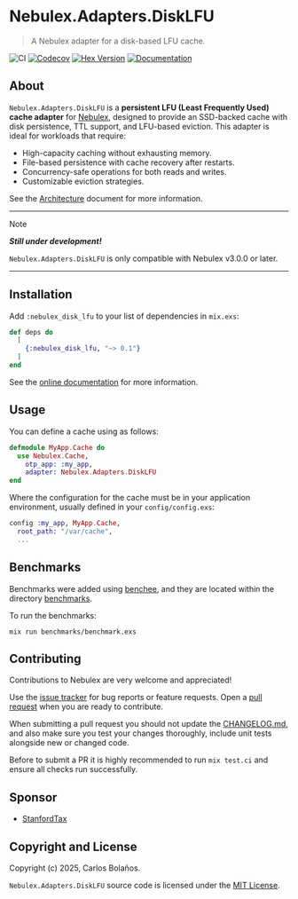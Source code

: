 # Nebulex.Adapters.DiskLFU
> A Nebulex adapter for a disk-based LFU cache.

![CI](http://github.com/elixir-nebulex/nebulex_disk_lfu/workflows/CI/badge.svg)
[![Codecov](http://codecov.io/gh/elixir-nebulex/nebulex_disk_lfu/graph/badge.svg)](http://codecov.io/gh/elixir-nebulex/nebulex_disk_lfu/graph/badge.svg)
[![Hex Version](http://img.shields.io/hexpm/v/nebulex_disk_lfu.svg)](http://hex.pm/packages/nebulex_disk_lfu)
[![Documentation](http://img.shields.io/badge/Documentation-ff69b4)](http://hexdocs.pm/nebulex_disk_lfu)

## About

`Nebulex.Adapters.DiskLFU` is a
**persistent LFU (Least Frequently Used) cache adapter**
for [Nebulex](https://hexdocs.pm/nebulex), designed to provide an SSD-backed
cache with disk persistence, TTL support, and LFU-based eviction.
This adapter is ideal for workloads that require:

- High-capacity caching without exhausting memory.
- File-based persistence with cache recovery after restarts.
- Concurrency-safe operations for both reads and writes.
- Customizable eviction strategies.

See the [Architecture](http://hexdocs.pm/nebulex_disk_lfu/architecture.html)
document for more information.

---
> [!NOTE]
>
> _**Still under development!**_
>
> `Nebulex.Adapters.DiskLFU` is only compatible with Nebulex v3.0.0 or later.
---

## Installation

Add `:nebulex_disk_lfu` to your list of dependencies in `mix.exs`:

```elixir
def deps do
  [
    {:nebulex_disk_lfu, "~> 0.1"}
  ]
end
```

See the [online documentation](http://hexdocs.pm/nebulex_disk_lfu/)
for more information.

## Usage

You can define a cache using as follows:

```elixir
defmodule MyApp.Cache do
  use Nebulex.Cache,
    otp_app: :my_app,
    adapter: Nebulex.Adapters.DiskLFU
end
```

Where the configuration for the cache must be in your application
environment, usually defined in your `config/config.exs`:

```elixir
config :my_app, MyApp.Cache,
  root_path: "/var/cache",
  ...
```

## Benchmarks

Benchmarks were added using [benchee](http://github.com/PragTob/benchee), and
they are located within the directory [benchmarks](./benchmarks).

To run the benchmarks:

```
mix run benchmarks/benchmark.exs
```

## Contributing

Contributions to Nebulex are very welcome and appreciated!

Use the [issue tracker](http://github.com/elixir-nebulex/nebulex_disk_lfu/issues)
for bug reports or feature requests. Open a
[pull request](http://github.com/elixir-nebulex/nebulex_disk_lfu/pulls)
when you are ready to contribute.

When submitting a pull request you should not update the
[CHANGELOG.md](CHANGELOG.md), and also make sure you test your changes
thoroughly, include unit tests alongside new or changed code.

Before to submit a PR it is highly recommended to run `mix test.ci` and ensure
all checks run successfully.

## Sponsor

- [StanfordTax](http://stanfordtax.com/)

## Copyright and License

Copyright (c) 2025, Carlos Bolaños.

`Nebulex.Adapters.DiskLFU` source code is licensed under the [MIT License](LICENSE).
